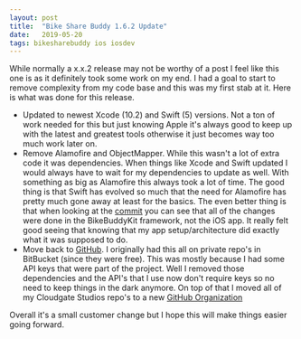 ```yaml
---
layout: post
title:  "Bike Share Buddy 1.6.2 Update"
date:   2019-05-20
tags: bikesharebuddy ios iosdev
---
```

While normally a x.x.2 release may not be worthy of a post I feel like this one is as it definitely took some work on my end. I had a goal to start to remove complexity from my code base and this was my first stab at it. Here is what was done for this release.

* Updated to newest Xcode (10.2) and Swift (5) versions. Not a ton of work needed for this but just knowing Apple it's always good to keep up with the latest and greatest tools otherwise it just becomes way too much work later on.
* Remove Alamofire and ObjectMapper. While this wasn't a lot of extra code it was dependencies. When things like Xcode and Swift updated I would always have to wait for my dependencies to update as well. With something as big as Alamofire this always took a lot of time. The good thing is that Swift has evolved so much that the need for Alamofire has pretty much gone away at least for the basics. The even better thing is that when looking at the [commit](https://github.com/CloudgateStudios/BikeBuddy/commit/218e022b2d0f9a24a84a04ef788c239292d88703) you can see that all of the changes were done in the BikeBuddyKit framework, not the iOS app. It really felt good seeing that knowing that my app setup/architecture did exactly what it was supposed to do.
* Move back to [GitHub](https://github.com/CloudgateStudios/BikeBuddy). I originally had this all on private repo's in BitBucket (since they were free). This was mostly because I had some API keys that were part of the project. Well I removed those dependencies and the API's that I use now don't require keys so no need to keep things in the dark anymore. On top of that I moved all of my Cloudgate Studios repo's to a new [GitHub Organization](https://github.com/CloudgateStudios)

Overall it's a small customer change but I hope this will make things easier going forward.
